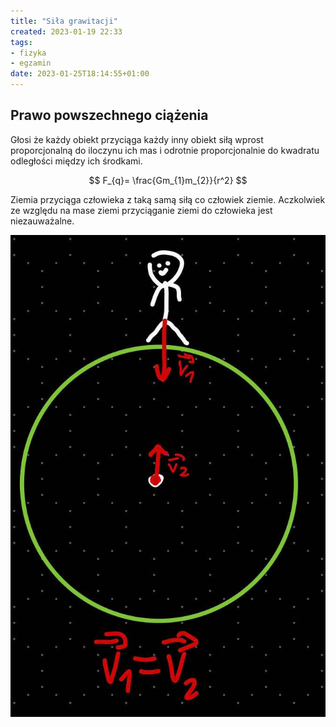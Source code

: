 ```yaml
---
title: "Siła grawitacji"
created: 2023-01-19 22:33
tags:
- fizyka
- egzamin
date: 2023-01-25T18:14:55+01:00
---
```


## Prawo powszechnego ciążenia

Głosi że każdy obiekt przyciąga każdy inny obiekt siłą wprost proporcjonalną do iloczynu ich mas i odrotnie proporcjonalnie do kwadratu odległości między ich środkami.

$$
F_{q}= \frac{Gm_{1}m_{2}}{r^2}
$$

Ziemia przyciąga człowieka z taką samą siłą co człowiek ziemie. Aczkolwiek ze względu na mase ziemi przyciąganie ziemi do człowieka jest niezauważalne.

![](Pasted%20image%2020230123183738.png)